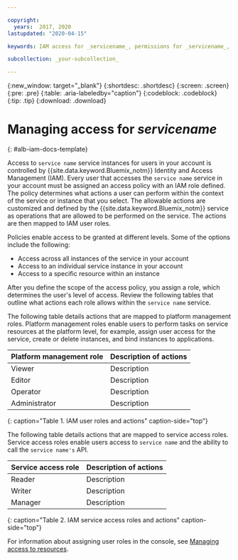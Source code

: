 ```yaml
---

copyright:
  years:  2017, 2020
lastupdated: "2020-04-15"

keywords: IAM access for _servicename_, permissions for _servicename_, identity and access management for _servicename_, roles for _servicename_, actions for _servicename_, assigning access for _servicename_

subcollection: _your-subcollection_

---
```


{:new_window: target="_blank"}
{:shortdesc: .shortdesc}
{:screen: .screen}
{:pre: .pre}
{:table: .aria-labeledby="caption"}
{:codeblock: .codeblock}
{:tip: .tip}
{:download: .download}

# Managing access for _servicename_
{: #alb-iam-docs-template}

Access to `service name` service instances for users in your account is controlled by {{site.data.keyword.Bluemix_notm}} Identity and Access Management (IAM). Every user that accesses the `service name` service in your account must be assigned an access policy with an IAM role defined. The policy determines what actions a user can perform within the context of the service or instance that you select. The allowable actions are customized and defined by the {{site.data.keyword.Bluemix_notm}} service as operations that are allowed to be performed on the service. The actions are then mapped to IAM user roles.

Policies enable access to be granted at different levels. Some of the options include the following:

* Access across all instances of the service in your account
* Access to an individual service instance in your account <!-- if this applies -->
* Access to a specific resource within an instance <!-- if this applies list what resoureceType attributes are supported -->


After you define the scope of the access policy, you assign a role, which determines the user's level of access. Review the following tables that outline what actions each role allows within the `service name` service.

The following table details actions that are mapped to platform management roles. Platform management roles enable users to perform tasks on service resources at the platform level, for example, assign user access for the service, create or delete instances, and bind instances to applications.

| Platform management role | Description of actions |
|--------------------------|------------------------|
| Viewer                   | Description            |
| Editor                   | Description            |
| Operator                 | Description            |
| Administrator            | Description            |
{: caption="Table 1. IAM user roles and actions" caption-side="top"}


The following table details actions that are mapped to service access roles. Service access roles enable users access to `service name` and the ability to call the `service name's` API.

| Service access role | Description of actions |
|---------------------|------------------------|
| Reader              | Description            |
| Writer              | Description            |
| Manager             | Description            |
{: caption="Table 2. IAM service access roles and actions" caption-side="top"}


For information about assigning user roles in the console, see [Managing access to resources](/docs/account?topic=account-assign-access-resources).

<!-- You can add an extra column to each table if you want to provide the specific action name in dot notation as it is used in the service's registration with IAM. For example: key-protect.keys.create, key-protect.keys.delete) -->
